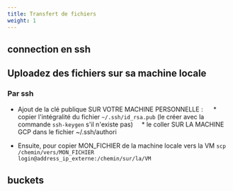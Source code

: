 ```yaml
---
title: Transfert de fichiers
weight: 1
---
```

## connection en ssh


## Uploadez des fichiers sur sa machine locale 


### Par ssh


* Ajout de la clé publique SUR VOTRE MACHINE PERSONNELLE : 
    * copier l'intégralité du fichier `~/.ssh/id_rsa.pub` (le créer avec la commande `ssh-keygen` s'il n'existe pas)
    * le coller SUR LA MACHINE GCP dans le fichier ~/.ssh/authori 


* Ensuite, pour copier MON_FICHIER de la machine locale vers la VM `scp /chemin/vers/MON_FICHIER  login@address_ip_externe:/chemin/sur/la/VM`

## buckets

